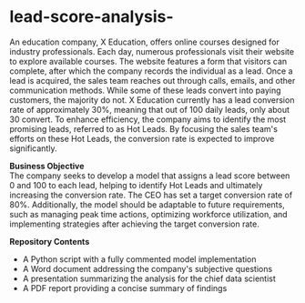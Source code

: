 # lead-score-analysis-
An education company, X Education, offers online courses designed for industry professionals. Each day, numerous professionals visit their website to explore available courses. The website features a form that visitors can complete, after which the company records the individual as a lead. Once a lead is acquired, the sales team reaches out through calls, emails, and other communication methods. While some of these leads convert into paying customers, the majority do not. X Education currently has a lead conversion rate of approximately 30%, meaning that out of 100 daily leads, only about 30 convert. To enhance efficiency, the company aims to identify the most promising leads, referred to as Hot Leads. By focusing the sales team's efforts on these Hot Leads, the conversion rate is expected to improve significantly. 

**Business Objective**  
The company seeks to develop a model that assigns a lead score between 0 and 100 to each lead, helping to identify Hot Leads and ultimately increasing the conversion rate. The CEO has set a target conversion rate of 80%. Additionally, the model should be adaptable to future requirements, such as managing peak time actions, optimizing workforce utilization, and implementing strategies after achieving the target conversion rate. 

**Repository Contents**  
- A Python script with a fully commented model implementation  
- A Word document addressing the company's subjective questions  
- A presentation summarizing the analysis for the chief data scientist  
- A PDF report providing a concise summary of findings
